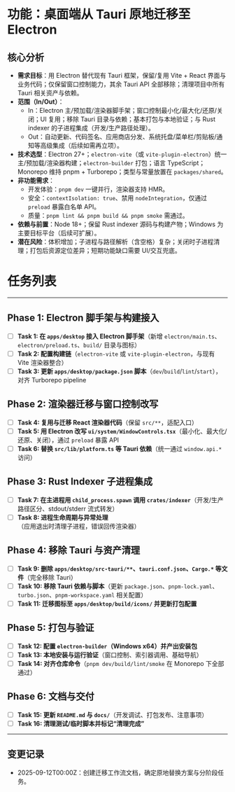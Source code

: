 # 功能：桌面端从 Tauri 原地迁移至 Electron

## 核心分析
- **需求目标**：用 Electron 替代现有 Tauri 框架，保留/复用 Vite + React 界面与业务代码；仅保留窗口控制能力，其余 Tauri API 全部移除；清理项目中所有 Tauri 相关资产与依赖。
- **范围（In/Out）**：
  - In：Electron 主/预加载/渲染器脚手架；窗口控制最小化/最大化/还原/关闭；UI 复用；移除 Tauri 目录与依赖；基本打包与本地验证；与 Rust indexer 的子进程集成（开发/生产路径处理）。
  - Out：自动更新、代码签名、应用商店分发、系统托盘/菜单栏/剪贴板/通知等高级集成（后续如需再立项）。
- **技术选型**：Electron 27+；`electron-vite`（或 `vite-plugin-electron`）统一主/预加载/渲染器构建；`electron-builder` 打包；语言 TypeScript；Monorepo 维持 pnpm + Turborepo；类型与常量放置在 `packages/shared`。
- **非功能需求**：
  - 开发体验：`pnpm dev` 一键并行，渲染器支持 HMR。
  - 安全：`contextIsolation: true`、禁用 `nodeIntegration`，仅通过 `preload` 暴露白名单 API。
  - 质量：`pnpm lint && pnpm build && pnpm smoke` 需通过。
- **依赖与前置**：Node 18+；保留 Rust indexer 源码与构建产物；Windows 为主要目标平台（后续可扩展）。
- **潜在风险**：体积增加；子进程与路径解析（含空格）复杂；关闭时子进程清理；打包后资源定位差异；短期功能缺口需要 UI/交互兜底。

# 任务列表
---

## Phase 1: Electron 脚手架与构建接入
- [ ] **Task 1: 在 `apps/desktop` 接入 Electron 脚手架**（新增 `electron/main.ts`、`electron/preload.ts`、`build/` 目录与图标）
- [ ] **Task 2: 配置构建链**（`electron-vite` 或 `vite-plugin-electron`，与现有 Vite 渲染器整合）
- [ ] **Task 3: 更新 `apps/desktop/package.json` 脚本**（`dev`/`build`/`lint`/`start`），对齐 Turborepo pipeline

## Phase 2: 渲染器迁移与窗口控制改写
- [ ] **Task 4: 复用与迁移 React 渲染器代码**（保留 `src/**`，适配入口）
- [ ] **Task 5: 用 Electron 改写 `ui/system/WindowControls.tsx`**（最小化、最大化/还原、关闭），通过 `preload` 暴露 API
- [ ] **Task 6: 替换 `src/lib/platform.ts` 等 Tauri 依赖**（统一通过 `window.api.*` 访问）

## Phase 3: Rust Indexer 子进程集成
- [ ] **Task 7: 在主进程用 `child_process.spawn` 调用 `crates/indexer`**（开发/生产路径区分、stdout/stderr 流式转发）
- [ ] **Task 8: 进程生命周期与异常处理**（应用退出时清理子进程，错误回传渲染器）

## Phase 4: 移除 Tauri 与资产清理
- [ ] **Task 9: 删除 `apps/desktop/src-tauri/**`、`tauri.conf.json`、`Cargo.*` 等文件**（完全移除 Tauri）
- [ ] **Task 10: 移除 Tauri 依赖与脚本**（更新 `package.json`、`pnpm-lock.yaml`、`turbo.json`、`pnpm-workspace.yaml` 相关配置）
- [ ] **Task 11: 迁移图标至 `apps/desktop/build/icons/` 并更新打包配置**

## Phase 5: 打包与验证
- [ ] **Task 12: 配置 `electron-builder`（Windows x64）并产出安装包**
- [ ] **Task 13: 本地安装与运行验证**（窗口控制、索引器调用、基础导航）
- [ ] **Task 14: 对齐仓库命令**（`pnpm dev/build/lint/smoke` 在 Monorepo 下全部通过）

## Phase 6: 文档与交付
- [ ] **Task 15: 更新 `README.md` 与 `docs/`**（开发调试、打包发布、注意事项）
- [ ] **Task 16: 清理测试/临时脚本并标记“清理完成”**

---

## 变更记录
- 2025-09-12T00:00Z：创建迁移工作流文档，确定原地替换方案与分阶段任务。


